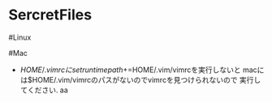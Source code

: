 # SercretFiles

#Linux

#Mac
- $HOME/.vimrcにset runtimepath+=$HOME/.vim/vimrcを実行しないと
  macには$HOME/.vim/vimrcのパスがないのでvimrcを見つけられないので
  実行してください.
aa

